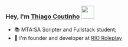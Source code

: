 ### Hey, I'm <a href="https://instagram.com/sousateew">Thiago Coutinho</a> <img src="https://cdn.discordapp.com/emojis/1013109071466995762.webp" width="35" style="margin-top: 10px;"/>

- 📚 MTA:SA Scripter and Fullstack student;
- 👔 I'm founder and developer at <a href="https://rioroleplay.com.br">RIO Roleplay</a>
